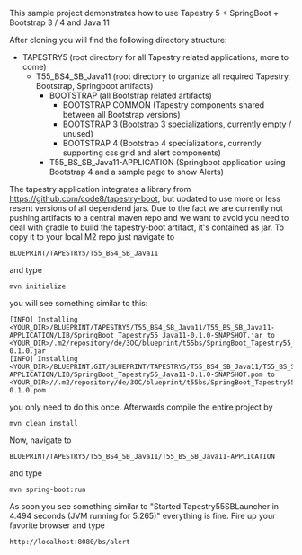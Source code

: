 This sample project demonstrates how to use Tapestry 5 + SpringBoot + Bootstrap 3 / 4 and Java 11

After cloning you will find the following directory structure:

- TAPESTRY5 (root directory for all Tapestry related applications, more to come)
  - T55_BS4_SB_Java11 (root directory to organize all required Tapestry, Bootstrap, Springboot artifacts)
    - BOOTSTRAP (all Bootstrap related artifacts)
      - BOOTSTRAP COMMON (Tapestry components shared between all Bootstrap versions)
      - BOOTSTRAP 3 (Bootstrap 3 specializations, currently empty / unused)
      - BOOTSTRAP 4 (Bootstrap 4 specializations, currently supporting css grid and alert components)
    - T55_BS_SB_Java11-APPLICATION (Springboot application using Bootstrap 4 and a sample page to show Alerts)
    
The tapestry application integrates a library from https://github.com/code8/tapestry-boot, but updated to use more or less resent versions of all dependend jars. Due to the fact we are currently not pushing artifacts to a central maven repo and we want to avoid you need to deal with gradle to build the tapestry-boot artifact, it's contained as jar. To copy it to your local M2 repo just navigate to
```
BLUEPRINT/TAPESTRY5/T55_BS4_SB_Java11
```
and type
```
mvn initialize
```
you will see something similar to this:
```
[INFO] Installing <YOUR_DIR>/BLUEPRINT/TAPESTRY5/T55_BS4_SB_Java11/T55_BS_SB_Java11-APPLICATION/LIB/SpringBoot_Tapestry55_Java11-0.1.0-SNAPSHOT.jar to <YOUR_DIR>/.m2/repository/de/3OC/blueprint/t55bs/SpringBoot_Tapestry55_Java11/0.1.0/SpringBoot_Tapestry55_Java11-0.1.0.jar
[INFO] Installing <YOUR_DIR>/BLUEPRINT.GIT/BLUEPRINT/TAPESTRY5/T55_BS4_SB_Java11/T55_BS_SB_Java11-APPLICATION/LIB/SpringBoot_Tapestry55_Java11-0.1.0-SNAPSHOT.pom to <YOUR_DIR>//.m2/repository/de/3OC/blueprint/t55bs/SpringBoot_Tapestry55_Java11/0.1.0/SpringBoot_Tapestry55_Java11-0.1.0.pom
```
you only need to do this once. Afterwards compile the entire project by
```
mvn clean install
```
Now, navigate to
```
BLUEPRINT/TAPESTRY5/T55_BS4_SB_Java11/T55_BS_SB_Java11-APPLICATION
```
and type 
```
mvn spring-boot:run
```
As soon you see something similar to "Started Tapestry55SBLauncher in 4.494 seconds (JVM running for 5.265)" everything is fine. Fire up your favorite browser and type
```
http://localhost:8080/bs/alert
```


